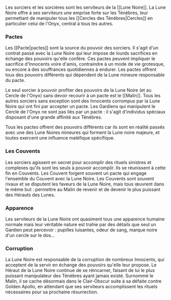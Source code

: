 Les sorciers et les sorcières sont les serviteurs de la [[Lune Noire]]. La Lune Noire offre à ses serviteurs une emprise forte sur les Ténèbres, leur permettant de manipuler tous les [[Cercles des Ténèbres|Cercles]] en particulier celui de l'Onyx, central à tous les autres.
### Pactes
Les [[Pacte|pactes]] sont la source du pouvoir des sorciers. Il s'agit d'un contrat passé avec la Lune Noire qui leur impose de lourds sacrifices en échange des pouvoirs qu'elle confère. Ces pactes peuvent impliquer le sacrifice d'Innocents voire d'amis, contraindre à un mode de vie grotesque, ou encore à des souffrances quotidiennes à endurer. Les pactes offrent tous des pouvoirs différents qui dépendent de la Lune mineure responsable du pacte. 

Le seul sorcier à pouvoir profiter des pouvoirs de la Lune Noire (et au Cercle de l'Onyx) sans devoir recourir à un pacte est le [[Malin]]. Tous les autres sorciers sans exception sont des Innocents corrompus par la Lune Noire qui ont fini par accepter un pacte. Les Gardiens qui manipulent le Cercle de l'Onyx ne sont pas liés par un pacte : il s'agit d'individus spéciaux disposant d'une grande affinité aux Ténèbres. 

Tous les pactes offrent des pouvoirs différents car ils sont en réalité passés avec une des Lune Noires mineures qui forment la Lune noire majeure, et toutes exercent une influence maléfique spécifique. 
### Les Couvents
Les sorciers agissent en secret pour accomplir des rituels sinistres et complexes qu'ils sont les seuls à pouvoir accomplir. Ils se réunissent à cette fin en Couvents. Les Couvent forgent souvent un pacte qui engage l'ensemble du Couvent avec la Lune Noire. Les Couvents sont souvent rivaux et se disputent les faveurs de la Lune Noire, mais tous œuvrent dans le même but : permettre au Malin de revenir et de devenir le plus puissant des Hérauts des Lunes.
### Apparence
Les serviteurs de la Lune Noire ont quasiment tous une apparence humaine normale mais leur véritable nature est trahie par des détails que seul un Gardien peut percevoir : pupilles luisantes, odeur de sang, marque noire d'un cercle sur le dos… 
### Corruption
La Lune Noire est responsable de la corruption de nombreux Innocents, qui acceptent de la servir en échange des pouvoirs qu'elle leur propose. Le Héraut de la Lune Noire continue de se réincarner, faisant de lui le plus puissant manipulateur des Ténèbres ayant jamais existé. Surnommé le Malin, il se cache désormais dans le Clair-Obscur suite à sa défaite contre Golden Apollo, en attendant que ses serviteurs accomplissent les rituels nécessaires pour sa prochaine résurrection.